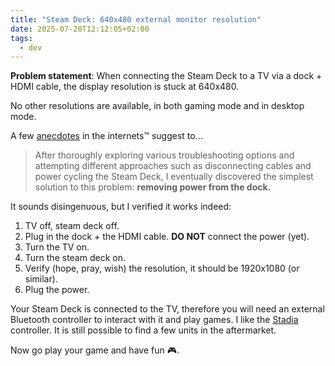 ```yaml
---
title: "Steam Deck: 640x480 external monitor resolution"
date: 2025-07-20T12:12:05+02:00
tags:
  - dev
---
```


**Problem statement**: When connecting the Steam Deck to a TV via a dock + HDMI
cable, the display resolution is stuck at 640x480.

No other resolutions are available, in both gaming mode and in desktop mode.

A few
[anecdotes](https://geekygorevan.co.uk/how-to-fix-the-640x480-external-monitor-issue-on-your-steam-deck/)
in the internets™ suggest to...

> After thoroughly exploring various troubleshooting options and attempting
> different approaches such as disconnecting cables and power cycling the Steam
> Deck, I eventually discovered the simplest solution to this problem: **removing
> power from the dock.**

It sounds disingenuous, but I verified it works indeed:

1. TV off, steam deck off.
1. Plug in the dock + the HDMI cable. **DO NOT** connect the power (yet).
1. Turn the TV on.
1. Turn the steam deck on.
1. Verify (hope, pray, wish) the resolution, it should be 1920x1080 (or
   similar).
1. Plug the power.

Your Steam Deck is connected to the TV, therefore you will need an external
Bluetooth controller to interact with it and play games. I like the
[Stadia](https://stadia.google.com/controller/) controller. It is still possible
to find a few units in the aftermarket.

Now go play your game and have fun 🎮.
